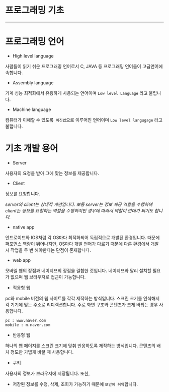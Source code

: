 # 프로그래밍 기초

***

# 프로그래밍 언어

* High level language

사람들이 읽기 쉬운 프로그래밍 언어로서 C, JAVA 등 프로그래밍 언어들이 고급언어에 속합니다.

* Assembly language

기계 성능 최적화에서 유용하게 사용되는 언어이며 `Low level Language` 라고 불립니다.

* Machine language

컴퓨터가 이해할 수 있도록` 이진법`으로 이루어진 언어이며 `Low level langugage` 라고 불럽니다.

# 기초 개발 용어

* Server

사용자의 요청을 받아 그에 맞는 정보를 제공합니다.

* Client

정보를 요청합니다.

*server와 client는 상대적 개념입니다. 보통 server는 정보 제공 역할을 수행하며 client는 정보를 요청하는 역할을 수행하지만 경우에 따라서 역할이 반대가 되기도 합니다.*

* native app

안드로이드와 IOS처럼 각 OS마다 최적화되어 독립적으로 개발된 환경입니다. 때문에 퍼포먼스 역량이 뛰어나지만, OS마다 개발 언어가 다르기 때문에 다른 환경에서 개발 시 작업을 두 번 해야한다는 단점이 존재합니다.

* web app

모바일 웹의 장점과 네이티브의 장점을 결합한 것입니다. 네이티브와 달리 설치할 필요가 없으며 웹 브라우저로 접근이 가능합니다.

* 적응형 웹

pc와 mobile 버전의 웹 사이트를 각각 제작하는 방식입니다. 스크린 크기를 인식해서 각 기기에 맞는 주소로 리디렉션합니다. 주로 화면 구조와 콘텐츠가 크게 바뀌는 경우 사용합니다.

```
pc : www.naver.com
mobile : m.naver.com
```

* 반응형 웹

하나의 웹 페이지를 스크린 크기에 맞춰 반응하도록 제작하는 방식입니다. 콘텐츠의 배치 정도만 가볍게 바꿀 때 사용합니다.

* 쿠키

 사용자의 정보가 브라우저에 저장됩니다. 또한, 

* 저장된 정보를 수정, 삭제, 조회가 가능하기 때문에 `보안에 취약`합니다.


